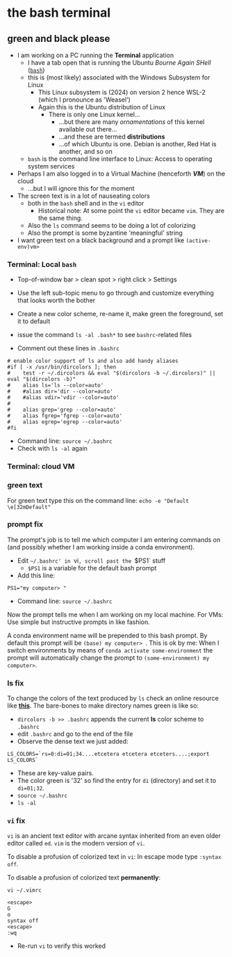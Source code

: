 # the bash terminal

## green and black please

- I am working on a PC running the **Terminal** application
    - I have a tab open that is running the Ubuntu
*Bourne Again SHell* ([`bash`](https://en.wikipedia.org/wiki/Shell_(computing)))
    - this is (most likely) associated with the Windows Subsystem for Linux
        - This Linux subsystem is (2024) on version 2 hence WSL-2 (which I pronounce as 'Weasel')
        - Again this is the Ubuntu distribution of Linux
            - There is only one Linux kernel...
                - ...but there are many *ornamentations* of this kernel available out there...
                - ...and these are termed **distributions**
                - ...of which Ubuntu is one. Debian is another, Red Hat is another, and so on
    - `bash` is the command line interface to Linux: Access to operating system services
- Perhaps I am also logged in to a Virtual Machine (henceforth ***VM***) on the cloud
    - ...but I will ignore this for the moment
- The screen text is in a lot of nauseating colors
    - both in the `bash` shell and in the `vi` editor
        - Historical note: At some point the `vi` editor became `vim`. They are the same thing.
    - Also the `ls` command seems to be doing a lot of colorizing
    - Also the prompt is some byzantine 'meaningful' string
- I want green text on a black background and a prompt like `(active-env)vm>`



### **Terminal: Local `bash`**

- Top-of-window bar > clean spot > right click > Settings
- Use the left sub-topic menu to go through and customize everything that looks worth the bother
- Create a new color scheme, re-name it, make green the foreground, set it to default
- issue the command `ls -al .bash*` to see `bashrc`-related files



- Comment out these lines in `.bashrc`


```
# enable color support of ls and also add handy aliases
#if [ -x /usr/bin/dircolors ]; then
#    test -r ~/.dircolors && eval "$(dircolors -b ~/.dircolors)" || eval "$(dircolors -b)"
#    alias ls='ls --color=auto'
#    #alias dir='dir --color=auto'
#    #alias vdir='vdir --color=auto'
#
#    alias grep='grep --color=auto'
#    alias fgrep='fgrep --color=auto'
#    alias egrep='egrep --color=auto'
#fi
```

- Command line: `source ~/.bashrc`
- Check with `ls -al` again


### **Terminal: cloud VM**


### green text


For green text type this on the command line: `echo -e "Default \e[32mDefault"`


### prompt fix


The prompt's job is to tell me which computer I am entering commands on (and possibly whether
I am working inside a conda environment).


- Edit `~/.bashrc' in `vi`, scroll past the `$PS1` stuff
    - `$PS1` is a variable for the default bash prompt 
- Add this line:


```
PS1="my computer> "
```

- Command line: `source ~/.bashrc`

Now the prompt tells me when I am working on my local machine.
For VMs: Use simple but instructive prompts in like fashion. 

A conda environment name will be prepended to this bash prompt. By default this
prompt will be `(base) my computer> `. This is ok by me: When I switch
environments by means of `conda activate some-environment` the prompt will 
automatically change the prompt to `(some-environment) my computer>`. 


### ls fix

To change the colors of the text produced by `ls` check an online resource like [**this**](https://linuxhint.com/ls_colors_bash/).
The bare-bones to make directory names green is like so: 


- `dircolors -b >> .bashrc` appends the current **ls** color scheme to `.bashrc`
- edit `.bashrc` and go to the end of the file 
- Observe the dense text we just added:

```
LS_COLORS=`rs=0:di=01;34....etcetera etcetera etceters....;export LS_COLORS`
```

- These are key-value pairs. 
- The color green is '32' so find the entry for `di` (directory) and set it to `di=01;32`. 
- `source ~/.bashrc`
- `ls -al`


### **`vi`** fix

`vi` is an ancient text editor with arcane syntax inherited from an even older editor called `ed`. 
`vim` is the modern version of `vi`. 


To disable a profusion of colorized text in `vi`: In escape mode type `:syntax off`. 


To disable a profusion of colorized text **permanently**:


```
vi ~/.vimrc

<escape>
G
o
syntax off
<escape>
:wq
```

- Re-run `vi` to verify this worked


